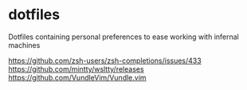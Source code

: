 # dotfiles
Dotfiles containing personal preferences to ease working with infernal machines

https://github.com/zsh-users/zsh-completions/issues/433  
https://github.com/mintty/wsltty/releases  
https://github.com/VundleVim/Vundle.vim
